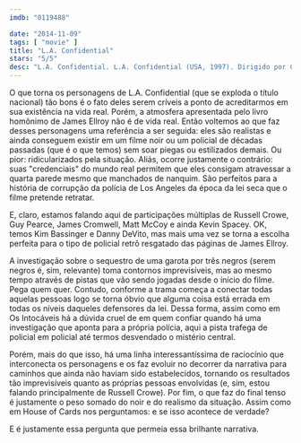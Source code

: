 ```yaml
---
imdb: "0119488"

date: "2014-11-09"
tags: [ "movie" ]
title: "L.A. Confidential"
stars: "5/5"
desc: "L.A. Confidential. L.A. Confidential (USA, 1997). Dirigido por Curtis Hanson. Escrito por James Ellroy, Brian Helgeland, Curtis Hanson. Com Kevin Spacey, Russell Crowe, Guy Pearce, James Cromwell, Kim Basinger, Danny DeVito, David Strathairn, Ron Rifkin, Matt McCoy."
---
```

O que torna os personagens de L.A. Confidential (que se exploda o título nacional) tão bons é o fato deles serem críveis a ponto de acreditarmos em sua existência na vida real. Porém, a atmosfera apresentada pelo livro homônimo de James Ellroy não é de vida real. Então voltemos ao que faz desses personagens uma referência a ser seguida: eles são realistas e ainda conseguem existir em um filme noir ou um policial de décadas passadas (que é o que temos) sem soar piegas ou estilizados demais. Ou pior: ridicularizados pela situação. Aliás, ocorre justamente o contrário: suas "credenciais" do mundo real permitem que eles consigam atravessar a quarta parede mesmo que manchados de nanquim. São perfeitos para a história de corrupção da polícia de Los Angeles da época da lei seca que o filme pretende retratar.

E, claro, estamos falando aqui de participações múltiplas de Russell Crowe, Guy Pearce, James Cromwell, Matt McCoy e ainda Kevin Spacey. OK, temos Kim Bassinger e Danny DeVito, mas mais uma vez se torna a escolha perfeita para o tipo de policial retrô resgatado das páginas de James Ellroy.

A investigação sobre o sequestro de uma garota por três negros (serem negros é, sim, relevante) toma contornos imprevisíveis, mas ao mesmo tempo através de pistas que vão sendo jogadas desde o início do filme. Pega quem quer. Contudo, conforme a trama começa a conectar todas aquelas pessoas logo se torna óbvio que alguma coisa está errada em todas os níveis daqueles defensores da lei. Dessa forma, assim como em Os Intocáveis há a dúvida cruel de em quem confiar quando há uma investigação que aponta para a própria polícia, aqui a pista trafega de policial em policial até termos desvendado o mistério central.

Porém, mais do que isso, há uma linha interessantíssima de raciocínio que interconecta os personagens e os faz evoluir no decorrer da narrativa para caminhos que ainda não haviam sido estabelecidos, tornando os resultados tão imprevisíveis quanto as próprias pessoas envolvidas (e, sim, estou falando principalmente de Russell Crowe). Por fim, o que faz do final tenso é justamente o peso somado do noir e do realismo da situação. Assim como em House of Cards nos perguntamos: e se isso acontece de verdade?

E é justamente essa pergunta que permeia essa brilhante narrativa.
